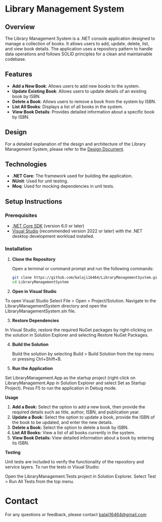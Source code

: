 # Library Management System

## Overview

The Library Management System is a .NET console application designed to manage a collection of books. It allows users to add, update, delete, list, and view book details. The application uses a repository pattern to handle data operations and follows SOLID principles for a clean and maintainable codebase.

## Features

- **Add a New Book**: Allows users to add new books to the system.
- **Update Existing Book**: Allows users to update details of an existing book by ISBN.
- **Delete a Book**: Allows users to remove a book from the system by ISBN.
- **List All Books**: Displays a list of all books in the system.
- **View Book Details**: Provides detailed information about a specific book by ISBN.

## Design

For a detailed explanation of the design and architecture of the Library Management System, please refer to the [Design Document](https://github.com/balaji16464/LibraryManagementSystem/blob/master/Desgin.md).

## Technologies

- **.NET Core**: The framework used for building the application.
- **NUnit**: Used for unit testing.
- **Moq**: Used for mocking dependencies in unit tests.

## Setup Instructions

### Prerequisites

- [.NET Core SDK](https://dotnet.microsoft.com/download) (version 6.0 or later)
- [Visual Studio](https://visualstudio.microsoft.com/) (recommended version 2022 or later) with the .NET desktop development workload installed.

### Installation

1. **Clone the Repository**

   Open a terminal or command prompt and run the following commands:

   ```bash
   git clone https://github.com/balaji16464/LibraryManagementSystem.git
   cd LibraryManagementSystem

2. **Open in Visual Studio**

  To open Visual Studio  Select File > Open > Project/Solution.
  Navigate to the LibraryManagementSystem directory and open the LibraryManagementSystem.sln file.

3. **Restore Dependencies**

  In Visual Studio, restore the required NuGet packages by right-clicking on the solution in Solution Explorer and selecting Restore NuGet Packages.

4. **Build the Solution**

   Build the solution by selecting Build > Build Solution from the top menu or pressing Ctrl+Shift+B.

5. **Run the Application**

  Set LibraryManagement.App as the startup project (right-click on LibraryManagement.App in Solution Explorer and select Set as Startup Project).
  Press F5 to run the application in Debug mode.
  
**Usage**

1. **Add a Book:** Select the option to add a new book, then provide the required details such as title, author, ISBN, and publication year. 
2. **Update a Book:** Select the option to update a book, provide the ISBN of the book to be updated, and enter the new details.
3. **Delete a Book:** Select the option to delete a book by ISBN.
4. **List All Books:** View a list of all books currently in the system.
5. **View Book Details:** View detailed information about a book by entering its ISBN.

**Testing**

Unit tests are included to verify the functionality of the repository and service layers. To run the tests in Visual Studio:

Open the LibraryManagement.Tests project in Solution Explorer.
Select Test > Run All Tests from the top menu.

# Contact
For any questions or feedback, please contact balaji16464@gmail.com
